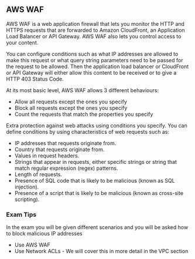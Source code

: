 ## AWS WAF

AWS WAF is a web application firewall that lets you monitor the HTTP and HTTPS requests that are forwarded to Amazon CloudFront, an Application Load Balancer or API Gateway. AWS WAF also lets you control access to your content.

You can configure conditions such as what IP addresses are allowed to make this request or what query string parameters need to be passed for the request to be allowed. Then the application load balancer or CloudFront or API Gateway will either allow this content to be received or to give a HTTP 403 Status Code.

At its most basic level, AWS WAF allows 3 different behaviours:
- Allow all requests except the ones you specify
- Block all requests except the ones you specify
- Count the requests that match the properties you specify

Extra protection against web attacks using conditions you specify. You can define conditions by using characteristics of web requests such as:
- IP addresses that requests originate from.
- Country that requests originate from.
- Values in request headers.
- Strings that appear in requests, either specific strings or string that match regular expression (regex) patterns.
- Length of requests.
- Presence of SQL code that is likely to be malicious (known as SQL injection).
- Presence of a script that is likely to be malicious (known as cross-site scripting).

### Exam Tips
In the exam you will be given different scenarios and you will be asked how to block malicious IP addresses
- Use AWS WAF
- Use Network ACLs - We will cover this in more detail in the VPC section
